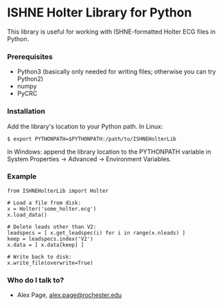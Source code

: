 # ISHNE Holter Library for Python #

This library is useful for working with ISHNE-formatted Holter ECG files in Python.

### Prerequisites ###

* Python3 (basically only needed for writing files; otherwise you can try Python2)
* numpy 
* PyCRC

### Installation ###

Add the library's location to your Python path.  In Linux:

    $ export PYTHONPATH=$PYTHONPATH:/path/to/ISHNEHolterLib

In Windows: append the library location to the PYTHONPATH variable in System Properties -> Advanced -> Environment Variables.

### Example ###

    from ISHNEHolterLib import Holter

    # Load a file from disk:
    x = Holter('some_holter.ecg')
    x.load_data()

    # Delete leads other than V2:
    leadspecs = [ x.get_leadspec(i) for i in range(x.nleads) ]
    keep = leadspecs.index('V2')
    x.data = [ x.data[keep] ]

    # Write back to disk:
    x.write_file(overwrite=True)

### Who do I talk to? ###

* Alex Page, alex.page@rochester.edu